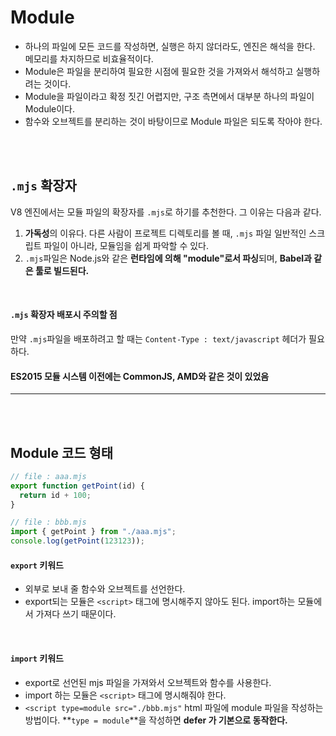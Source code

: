 # Module

- 하나의 파일에 모든 코드를 작성하면, 실행은 하지 않더라도, 엔진은 해석을 한다. 메모리를 차지하므로 비효율적이다.
- Module은 파일을 분리하여 필요한 시점에 필요한 것을 가져와서 해석하고 실행하려는 것이다.
- Module을 파일이라고 확정 짓긴 어렵지만, 구조 측면에서 대부분 하나의 파일이 Module이다.
- 함수와 오브젝트를 분리하는 것이 바탕이므로 Module 파일은 되도록 작아야 한다.

<br>
<br>

## `.mjs` 확장자

V8 엔진에서는 모듈 파일의 확장자를 `.mjs`로 하기를 추천한다. 그 이유는 다음과 같다.

1. **가독성**의 이유다. 다른 사람이 프로젝트 디렉토리를 볼 때, `.mjs` 파일 일반적인 스크립트 파일이 아니라, 모듈임을 쉽게 파악할 수 있다.
2. `.mjs`파일은 Node.js와 같은 **런타임에 의해 "module"로서 파싱**되며, **Babel과 같은 툴로 빌드된다.**

<br>

#### `.mjs` 확장자 배포시 주의할 점

만약 `.mjs`파일을 배포하려고 할 때는 `Content-Type : text/javascript` 헤더가 필요하다.

#### ES2015 모듈 시스템 이전에는 CommonJS, AMD와 같은 것이 있었음

<hr>
<br>
<br>

## Module 코드 형태

```javascript
// file : aaa.mjs
export function getPoint(id) {
  return id + 100;
}

// file : bbb.mjs
import { getPoint } from "./aaa.mjs";
console.log(getPoint(123123));
```

#### `export` 키워드

- 외부로 보내 줄 함수와 오브젝트를 선언한다.
- export되는 모듈은 `<script>` 태그에 명시해주지 않아도 된다. import하는 모듈에서 가져다 쓰기 때문이다.

<br>

#### `import` 키워드

- export로 선언된 mjs 파일을 가져와서 오브젝트와 함수를 사용한다.
- import 하는 모듈은 `<script>` 태그에 명시해줘야 한다.
- `<script type=module src="./bbb.mjs"`
  html 파일에 module 파일을 작성하는 방법이다. **`type = module`**을 작성하면 **defer 가 기본으로 동작한다.**
